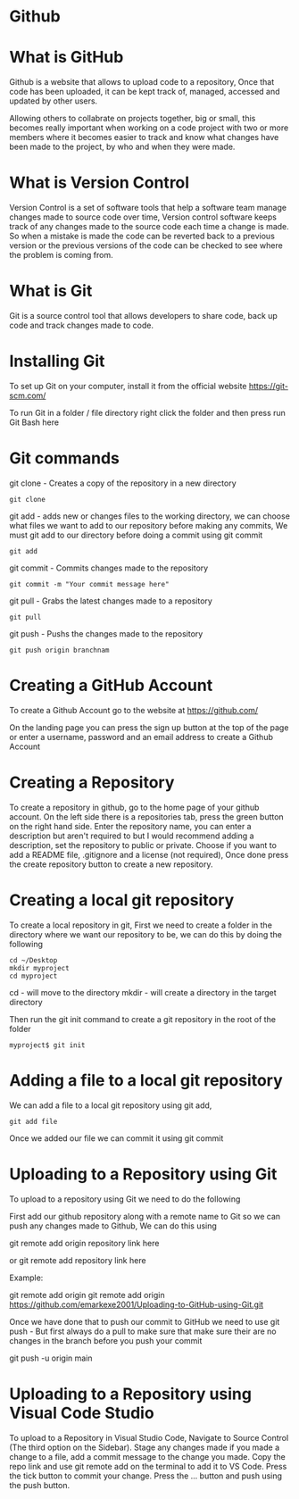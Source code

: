 # Github 

# What is GitHub
Github is a website that allows to upload code to a repository, Once that code has been uploaded, it can be kept track of, managed, accessed and updated by other users. 

Allowing others to collabrate on projects together, big or small, this becomes really important when working on a code project with two or more members where it becomes easier to track and know what changes have been made to the project, by who and when they were made.

# What is Version Control
Version Control is a set of software tools that help a software team manage changes made to source code over time, Version control software keeps track of any changes made to the source code each time a change is made. So when a mistake is made the code can be reverted back to a previous version or the previous versions of the code can be checked to see where the problem is coming from.

# What is Git
Git is a source control tool that allows developers to share code, back up code and track changes made to code.

# Installing Git
To set up Git on your computer, install it from the official website https://git-scm.com/

To run Git in a folder / file directory right click the folder and then press run Git Bash here

# Git commands
git clone - Creates a copy of the repository in a new directory
```
git clone
```
git add - adds new or changes files to the working directory, we can choose what files we want to add to our repository before making any commits, We must git add to our directory before doing a commit using git commit
```
git add
```
git commit - Commits changes made to the repository
```
git commit -m "Your commit message here"
```

git pull - Grabs the latest changes made to a repository
```
git pull
```
git push - Pushs the changes made to the repository
```
git push origin branchnam
```

# Creating a GitHub Account
To create a Github Account go to the website at https://github.com/

On the landing page you can press the sign up button at the top of the page or enter a username, password and an email address to create a Github Account

# Creating a Repository 
To create a repository in github, go to the home page of your github account. On the left side there is a repositories tab, press the green button on the right hand side. Enter the repository name, you can enter a description but aren't required to but I would recommend adding a description, set the repository to public or private. Choose if you want to add a README file, .gitignore and a license (not required), Once done press the create repository button to create a new repository.

# Creating a local git repository 
To create a local repository in git, First we need to create a folder in the directory where we want our repository to be, we can do this by doing the following
```git
cd ~/Desktop
mkdir myproject
cd myproject 
```

cd - will move to the directory 
mkdir - will create a directory in the target directory

Then run the git init command to create a git repository in the root of the folder
```git
myproject$ git init
```

# Adding a file to a local git repository 
We can add a file to a local git repository using git add, 
```
git add file
```
Once we added our file we can commit it using git commit

# Uploading to a Repository using Git
To upload to a repository using Git we need to do the following 

First add our github repository along with a remote name to Git so we can push any changes made to Github, We can do this using

git remote add origin repository link here

or git remote add repository link here

Example: 

git remote add origin git remote add origin https://github.com/emarkexe2001/Uploading-to-GitHub-using-Git.git

Once we have done that to push our commit to GitHub we need to use git push - But first always do a pull to make sure that make sure their are no changes in the branch before you push your commit

git push -u origin main

# Uploading to a Repository using Visual Code Studio

To upload to a Repository in Visual Studio Code, Navigate to Source Control (The third option on the Sidebar). Stage any changes made if you made a change to a file, add a commit message to the change you made. Copy the repo link and use git remote add on the terminal to add it to VS Code. Press the tick button to commit your change. Press the ... button and push using the push button.
